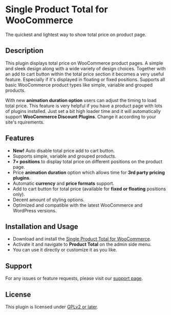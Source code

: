 # Single Product Total for WooCommerce

The quickest and lightest way to show total price on product page.

## Description

This plugin displays total price on WooCommerce product pages. A simple and sleek design along with a wide variety of design choices. Together with an add to cart button within the total price section it becomes a very useful feature. Especially if it's displayed in floating or fixed positions. Supports all basic WooCommerce product types like simple, variable and grouped products. 

<!-- A very comprehensive admin settings page designed to maximize user comfort. -->

With new **animation duration option** users can adjust the timing to load total price. This feature is very helpful if you have a product page with lots of plugins installed. Just set a bit high loader time and it will automatically support **WooCommerce Discount Plugins**. Change it according to your site's rquirements.

## Features

- **New!** Auto disable total price add to cart button.
- Supports simple, variable and grouped products.
- **7+ positions** to display total price on different positions on the product page.
- Price **animation duration** option which allows time for **3rd party pricing plugins**.
- Automatic **currency** and **price formats** support.
- Add to cart button for total price (available for **fixed or floating** positions only).
- Decent amount of styling options.
- Optimized and compatible with the latest WooCommerce and WordPress versions.

## Installation and Usage

- Download and install the [Single Product Total for WooCommerce](https://wordpress.org/plugins/single-product-total/).
- Activate it and navigate to **Product Total** on the admin side menu.
- You can use it directly or customize it as you like.

## Support

For any issues or feature requests, please visit our [support page](https://wordpress.org/support/plugin/single-product-total/).

## License

This plugin is licensed under [GPLv2 or later](https://www.gnu.org/licenses/gpl-2.0.html).

